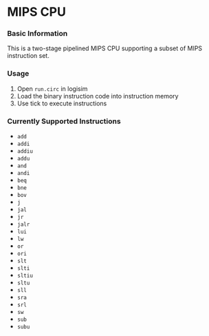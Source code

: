 # MIPS CPU

### Basic Information
This is a two-stage pipelined MIPS CPU supporting a subset of MIPS instruction set.

### Usage
1. Open `run.circ` in logisim
2. Load the binary instruction code into instruction memory
3. Use tick to execute instructions

### Currently Supported Instructions
- `add`
- `addi`
- `addiu`
- `addu`
- `and`
- `andi`
- `beq`
- `bne`
- `bov`
- `j`
- `jal`
- `jr`
- `jalr`
- `lui`
- `lw`
- `or`
- `ori`
- `slt`
- `slti`
- `sltiu`
- `sltu`
- `sll`
- `sra`
- `srl`
- `sw`
- `sub`
- `subu`